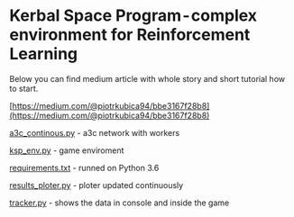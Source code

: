 # Kerbal Space Program - complex environment for Reinforcement Learning

Below you can find medium article with whole story and short tutorial how to start.

[https://medium.com/@piotrkubica94/bbe3167f28b8](https://medium.com/@piotrkubica94/bbe3167f28b8)

[a3c_continous.py](https://github.com/under-control/flytosky/blob/master/a3c_continous.py) - a3c network with workers

[ksp_env.py](https://github.com/under-control/flytosky/blob/master/ksp_env.py) - game enviroment

[requirements.txt](https://github.com/under-control/flytosky/blob/master/requirements.txt) - runned on Python 3.6

[results_ploter.py](https://github.com/under-control/flytosky/blob/master/results_plotter.py) - ploter updated continuously

[tracker.py](https://github.com/under-control/flytosky/blob/master/tracker.py) - shows the data in console and inside the game

